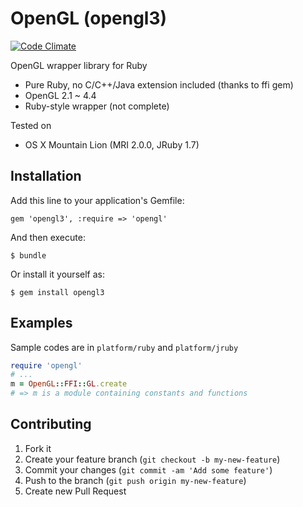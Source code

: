 # OpenGL (opengl3)

[![Code Climate](https://codeclimate.com/badge.png)](https://codeclimate.com/github/davll/ruby-opengl)

OpenGL wrapper library for Ruby

* Pure Ruby, no C/C++/Java extension included (thanks to ffi gem)
* OpenGL 2.1 ~ 4.4
* Ruby-style wrapper (not complete)

Tested on

* OS X Mountain Lion (MRI 2.0.0, JRuby 1.7)

## Installation

Add this line to your application's Gemfile:

    gem 'opengl3', :require => 'opengl'

And then execute:

    $ bundle

Or install it yourself as:

    $ gem install opengl3

## Examples

Sample codes are in `platform/ruby` and `platform/jruby`

```RUBY
require 'opengl'
# ...
m = OpenGL::FFI::GL.create
# => m is a module containing constants and functions
```

## Contributing

1. Fork it
2. Create your feature branch (`git checkout -b my-new-feature`)
3. Commit your changes (`git commit -am 'Add some feature'`)
4. Push to the branch (`git push origin my-new-feature`)
5. Create new Pull Request
